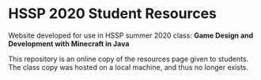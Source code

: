 # HSSP 2020 Student Resources

Website developed for use in HSSP summer 2020 class: **Game Design and Development with Minecraft in Java**

This repository is an online copy of the resources page given to students. The class copy was hosted on a local machine, and thus no longer exists.